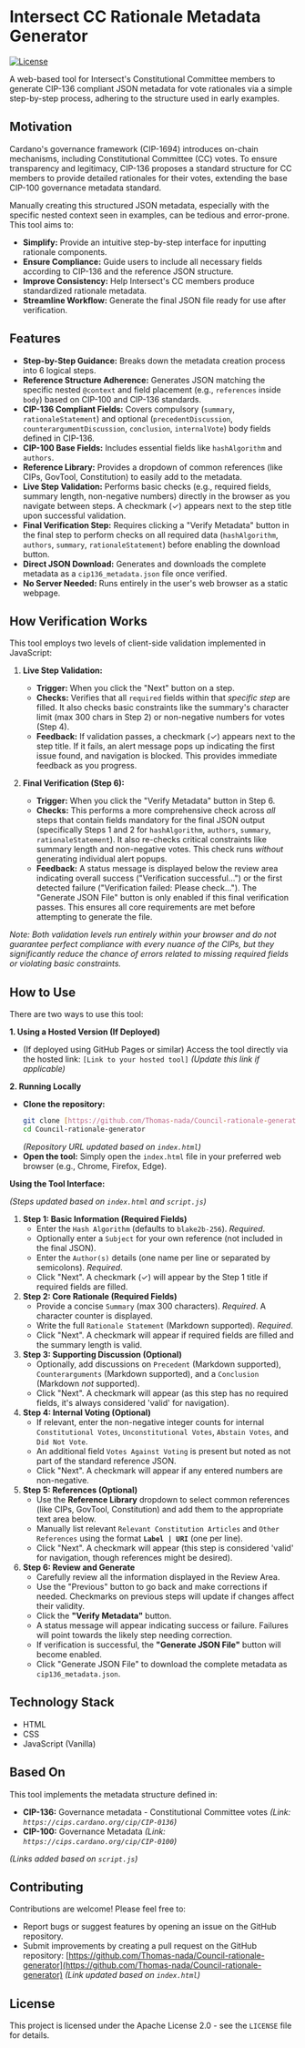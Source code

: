 # Intersect CC Rationale Metadata Generator

[![License](https://img.shields.io/badge/License-Apache_2.0-blue.svg)](https://opensource.org/licenses/Apache-2.0)

A web-based tool for Intersect's Constitutional Committee members to generate CIP-136 compliant JSON metadata for vote rationales via a simple step-by-step process, adhering to the structure used in early examples.

## Motivation

Cardano's governance framework (CIP-1694) introduces on-chain mechanisms, including Constitutional Committee (CC) votes. To ensure transparency and legitimacy, CIP-136 proposes a standard structure for CC members to provide detailed rationales for their votes, extending the base CIP-100 governance metadata standard.

Manually creating this structured JSON metadata, especially with the specific nested context seen in examples, can be tedious and error-prone. This tool aims to:

* **Simplify:** Provide an intuitive step-by-step interface for inputting rationale components.
* **Ensure Compliance:** Guide users to include all necessary fields according to CIP-136 and the reference JSON structure.
* **Improve Consistency:** Help Intersect's CC members produce standardized rationale metadata.
* **Streamline Workflow:** Generate the final JSON file ready for use after verification.

## Features

* **Step-by-Step Guidance:** Breaks down the metadata creation process into 6 logical steps.
* **Reference Structure Adherence:** Generates JSON matching the specific nested `@context` and field placement (e.g., `references` inside `body`) based on CIP-100 and CIP-136 standards.
* **CIP-136 Compliant Fields:** Covers compulsory (`summary`, `rationaleStatement`) and optional (`precedentDiscussion`, `counterargumentDiscussion`, `conclusion`, `internalVote`) body fields defined in CIP-136.
* **CIP-100 Base Fields:** Includes essential fields like `hashAlgorithm` and `authors`.
* **Reference Library:** Provides a dropdown of common references (like CIPs, GovTool, Constitution) to easily add to the metadata.
* **Live Step Validation:** Performs basic checks (e.g., required fields, summary length, non-negative numbers) directly in the browser as you navigate between steps. A checkmark (✓) appears next to the step title upon successful validation.
* **Final Verification Step:** Requires clicking a "Verify Metadata" button in the final step to perform checks on all required data (`hashAlgorithm`, `authors`, `summary`, `rationaleStatement`) before enabling the download button.
* **Direct JSON Download:** Generates and downloads the complete metadata as a `cip136_metadata.json` file once verified.
* **No Server Needed:** Runs entirely in the user's web browser as a static webpage.

## How Verification Works

This tool employs two levels of client-side validation implemented in JavaScript:

1.  **Live Step Validation:**
    * **Trigger:** When you click the "Next" button on a step.
    * **Checks:** Verifies that all `required` fields within that *specific step* are filled. It also checks basic constraints like the summary's character limit (max 300 chars in Step 2) or non-negative numbers for votes (Step 4).
    * **Feedback:** If validation passes, a checkmark (✓) appears next to the step title. If it fails, an alert message pops up indicating the first issue found, and navigation is blocked. This provides immediate feedback as you progress.

2.  **Final Verification (Step 6):**
    * **Trigger:** When you click the "Verify Metadata" button in Step 6.
    * **Checks:** This performs a more comprehensive check across *all* steps that contain fields mandatory for the final JSON output (specifically Steps 1 and 2 for `hashAlgorithm`, `authors`, `summary`, `rationaleStatement`). It also re-checks critical constraints like summary length and non-negative votes. This check runs *without* generating individual alert popups.
    * **Feedback:** A status message is displayed below the review area indicating overall success ("Verification successful...") or the first detected failure ("Verification failed: Please check..."). The "Generate JSON File" button is only enabled if this final verification passes. This ensures all core requirements are met before attempting to generate the file.

*Note: Both validation levels run entirely within your browser and do not guarantee perfect compliance with every nuance of the CIPs, but they significantly reduce the chance of errors related to missing required fields or violating basic constraints.*

## How to Use

There are two ways to use this tool:

**1. Using a Hosted Version (If Deployed)**

* (If deployed using GitHub Pages or similar)
    Access the tool directly via the hosted link: `[Link to your hosted tool]` *(Update this link if applicable)*

**2. Running Locally**

* **Clone the repository:**
    ```bash
    git clone [https://github.com/Thomas-nada/Council-rationale-generator.git](https://github.com/Thomas-nada/Council-rationale-generator.git)
    cd Council-rationale-generator
    ```
    *(Repository URL updated based on `index.html`)*
* **Open the tool:**
    Simply open the `index.html` file in your preferred web browser (e.g., Chrome, Firefox, Edge).

**Using the Tool Interface:**

*(Steps updated based on `index.html` and `script.js`)*

1.  **Step 1: Basic Information (Required Fields)**
    * Enter the `Hash Algorithm` (defaults to `blake2b-256`). *Required*.
    * Optionally enter a `Subject` for your own reference (not included in the final JSON).
    * Enter the `Author(s)` details (one name per line or separated by semicolons). *Required*.
    * Click "Next". A checkmark (✓) will appear by the Step 1 title if required fields are filled.
2.  **Step 2: Core Rationale (Required Fields)**
    * Provide a concise `Summary` (max 300 characters). *Required*. A character counter is displayed.
    * Write the full `Rationale Statement` (Markdown supported). *Required*.
    * Click "Next". A checkmark will appear if required fields are filled and the summary length is valid.
3.  **Step 3: Supporting Discussion (Optional)**
    * Optionally, add discussions on `Precedent` (Markdown supported), `Counterarguments` (Markdown supported), and a `Conclusion` (Markdown *not* supported).
    * Click "Next". A checkmark will appear (as this step has no required fields, it's always considered 'valid' for navigation).
4.  **Step 4: Internal Voting (Optional)**
    * If relevant, enter the non-negative integer counts for internal `Constitutional Votes`, `Unconstitutional Votes`, `Abstain Votes`, and `Did Not Vote`.
    * An additional field `Votes Against Voting` is present but noted as not part of the standard reference JSON.
    * Click "Next". A checkmark will appear if any entered numbers are non-negative.
5.  **Step 5: References (Optional)**
    * Use the **Reference Library** dropdown to select common references (like CIPs, GovTool, Constitution) and add them to the appropriate text area below.
    * Manually list relevant `Relevant Constitution Articles` and `Other References` using the format **`Label | URI`** (one per line).
    * Click "Next". A checkmark will appear (this step is considered 'valid' for navigation, though references might be desired).
6.  **Step 6: Review and Generate**
    * Carefully review all the information displayed in the Review Area.
    * Use the "Previous" button to go back and make corrections if needed. Checkmarks on previous steps will update if changes affect their validity.
    * Click the **"Verify Metadata"** button.
    * A status message will appear indicating success or failure. Failures will point towards the likely step needing correction.
    * If verification is successful, the **"Generate JSON File"** button will become enabled.
    * Click "Generate JSON File" to download the complete metadata as `cip136_metadata.json`.

## Technology Stack

* HTML
* CSS
* JavaScript (Vanilla)

## Based On

This tool implements the metadata structure defined in:

* **CIP-136:** Governance metadata - Constitutional Committee votes *(Link: `https://cips.cardano.org/cip/CIP-0136`)*
* **CIP-100:** Governance Metadata *(Link: `https://cips.cardano.org/cip/CIP-0100`)*

*(Links added based on `script.js`)*

## Contributing

Contributions are welcome! Please feel free to:

* Report bugs or suggest features by opening an issue on the GitHub repository.
* Submit improvements by creating a pull request on the GitHub repository: [https://github.com/Thomas-nada/Council-rationale-generator](https://github.com/Thomas-nada/Council-rationale-generator) *(Link updated based on `index.html`)*

## License

This project is licensed under the Apache License 2.0 - see the `LICENSE` file for details.
